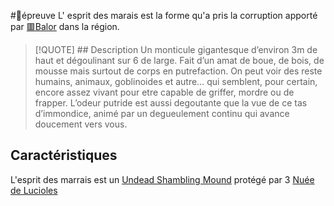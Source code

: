 #🎲épreuve
L' esprit des marais est la forme qu'a pris la corruption apporté par [🟥Balor](../PNJ/🟥Balor.md) dans la région. 

> [!QUOTE]  ## Description
> Un monticule gigantesque d’environ 3m de haut et dégoulinant sur 6 de large. Fait d’un amat de boue, de bois, de mousse mais surtout de corps en putrefaction. On peut voir des reste humains, animaux, goblinoides et autre… qui semblent, pour certain, encore assez vivant pour etre capable de griffer, mordre ou de frapper. L’odeur putride  est aussi degoutante que la vue de ce tas d’immondice, animé par un degueulement continu  qui avance doucement vers vous.



## Caractéristiques 
L'esprit des marrais est un [Undead Shambling Mound](https://5e.tools/bestiary.html#undead%20shambling%20mound_wdmm) protégé par 3 [Nuée de Lucioles](https://5e.tools/bestiary.html#swarm%20of%20beetles_mm,flstenvironment:swamp=1,flopenvironment:extend)